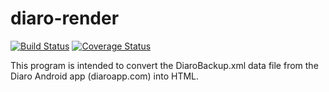 diaro-render
============

[![Build Status](https://travis-ci.org/twaugh/diaro-render.svg?branch=master)](https://travis-ci.org/twaugh/diaro-render)
[![Coverage
Status](https://coveralls.io/repos/github/twaugh/diaro-render/badge.svg)](https://coveralls.io/github/twaugh/diaro-render)

This program is intended to convert the DiaroBackup.xml data file from
the Diaro Android app (diaroapp.com) into HTML.

